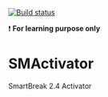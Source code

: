 [![Build status](https://ci.appveyor.com/api/projects/status/9l0b4shgt6t4mm98?svg=true)](https://ci.appveyor.com/project/v-i-k-r-a-m/smactivator)    

:exclamation: **For learning purpose only**    

# SMActivator
SmartBreak 2.4 Activator
